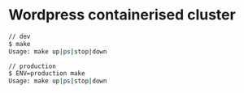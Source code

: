# Wordpress containerised cluster

```bash
// dev
$ make
Usage: make up|ps|stop|down

// production
$ ENV=production make
Usage: make up|ps|stop|down
```
